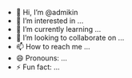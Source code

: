 - 👋 Hi, I’m @admikin
- 👀 I’m interested in ...
- 🌱 I’m currently learning ...
- 💞️ I’m looking to collaborate on ...
- 📫 How to reach me ...
- 😄 Pronouns: ...
- ⚡ Fun fact: ...

<!---
admikin/admikin is a ✨ special ✨ repository because its `README.md` (this file) appears on your GitHub profile.
You can click the Preview link to take a look at your changes.
--->
